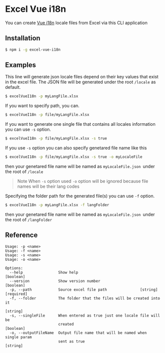 <h1>Excel Vue i18n</h1>

You can create [Vue i18n](https://kazupon.github.io/vue-i18n/guide/formatting.html#named-formatting) locale files from Excel via this CLI application

<h2>Installation</h2>

```bash
$ npm i -g excel-vue-i18n
```

<h2>Examples</h2>


This line will generate json locale files depend on their key values that exist in the excel file. The JSON file will be generated under the root <code>/locale</code> as default.

```bash
$ excelVueI18n -p myLangFile.xlsx
```

If you want to specify path, you can.
```bash
$ excelVueI18n -p file/myLangFile.xlsx
```

If you want to generate one single file that contains all locales information you can use `-s` option.
```bash
$ excelVueI18n -p file/myLangFile.xlsx -s true
```

If you use `-s` option you can also specify genetared file name like this
```bash
$ excelVueI18n -p file/myLangFile.xlsx -s true -o myLocaleFile
```
then your genetared file name will be named as `myLocaleFile.json `under the root of `/locale`

> Note When `-s` option used `-o` option will be ignored because file names will be their lang codes

Specifying the folder path for the generated file(s) you can use `-f` option.
```bash
$ excelVueI18n -p myLangFile.xlsx -f langFolder
```
then your genetared file name will be named as `myLocaleFile.json `under the root of `/langFolder`  

<h2>Reference</h2>

```
Usage: -p <name>
Usage: -f <name>
Usage: -s <name>
Usage: -o <name>

Options:
  --help                Show help                                      [boolean]
  --version             Show version number                            [boolean]
  -p, --path            Source excel file path               [string] [required]
  -f, --folder          The folder that the files will be created into it
                                                                        [string]
  -s, --singleFile      When entered as true just one locale file will be
                        created                                        [boolean]
  -o, --outputFileName  Output file name that will be named when single param
                        sent as true                                    [string]
```